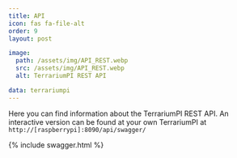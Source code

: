 ```yaml
---
title: API
icon: fas fa-file-alt
order: 9
layout: post

image:
  path: /assets/img/API_REST.webp
  src: /assets/img/API_REST.webp
  alt: TerrariumPI REST API

data: terrariumpi
---
```


Here you can find information about the TerrariumPI REST API. An interactive version can be found at your own TerrariumPI at `http://[raspberrypi]:8090/api/swagger/`

{% include swagger.html %}
